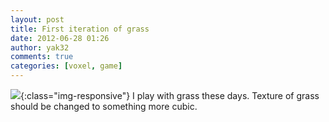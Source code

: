 ```yaml
---
layout: post
title: First iteration of grass
date: 2012-06-28 01:26
author: yak32
comments: true
categories: [voxel, game]
---
```

![](/blog/images/uploads/2012/06/tarta_grass.jpg){:class="img-responsive"}
I play with grass these days. Texture of grass should be changed to something more cubic.
